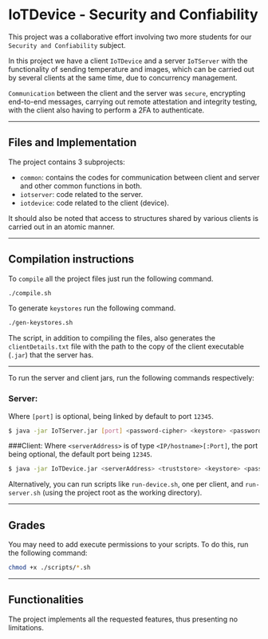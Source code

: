 # IoTDevice - Security and Confiability

This project was a collaborative effort involving two more students for our ```Security and Confiability``` subject.

In this project we have a client ```IoTDevice``` and a server ```IoTServer``` with the functionality of sending temperature and images, which can be carried out by several clients at the same time, due to concurrency management.

```Communication``` between the client and the server was ```secure```, encrypting end-to-end messages, carrying out remote attestation and integrity testing, with the client also having to perform a 2FA to authenticate.


---
## Files and Implementation

The project contains 3 subprojects:
- ```common```: contains the codes for communication between client and server and other common functions in both.
- ```iotserver```: code related to the server.
- ```iotdevice```: code related to the client (device).

It should also be noted that access to structures shared by various clients is carried out in an atomic manner.

---
## Compilation instructions

To ```compile``` all the project files just run the following command.

```bash
./compile.sh
```

To generate ```keystores``` run the following command.

```bash
./gen-keystores.sh
```

The script, in addition to compiling the files, also generates the ```clientDetails.txt``` file with the path to the copy of the client executable (```.jar```) that the server has.

---
To run the server and client jars, run the following commands respectively:

### Server:
Where ```[port]``` is optional, being linked by default to port ```12345```.
```bash
$ java -jar IoTServer.jar [port] <password-cipher> <keystore> <password-keystore> <2FA-APIKey>
```

###Client:
Where ```<serverAddress>``` is of type ```<IP/hostname>[:Port]```, the port being optional, the default port being ```12345```.
```bash
$ java -jar IoTDevice.jar <serverAddress> <truststore> <keystore> <password-keystore> <dev-id> <user-id>
```

Alternatively, you can run scripts like ```run-device.sh```, one per client, and ```run-server.sh``` (using the project root as the working directory).

---
## Grades
You may need to add execute permissions to your scripts. To do this, run the following command:
```bash
chmod +x ./scripts/*.sh
```

---
## Functionalities

The project implements all the requested features, thus presenting no limitations.